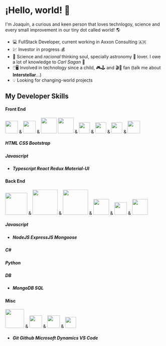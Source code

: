 # ¡Hello, world! :wave:

I'm Joaquín, a curious and keen person that loves technlogoy, science and every small improvement in our tiny dot called world! :earth_americas:

- :computer: FullStack Developer, current working in Axxon Consulting :argentina:
- :chart: Investor in progress 	:moneybag:
- :test_tube: Science and *racional* thinking soul, specially astronomy :satellite: lover. I owe a lot of knowledge to _Carl Sagan_	:telescope:
- :computer_mouse::desktop_computer: Involved in technology since a child, 	:video_game::joystick: and :clapper::movie_camera: fan (talk me about **Interstellar**...)
- :bulb: Looking for changing-world projects

## **My Developer Skills**
#### Front End
<img src="https://cdn.worldvectorlogo.com/logos/html-5.svg" width="40" /> & <img src="https://cdn.worldvectorlogo.com/logos/css-5.svg" width="40" /> & <img src="https://cdn.worldvectorlogo.com/logos/bootstrap-4.svg" width="50" /> 
<img src="https://cdn.worldvectorlogo.com/logos/javascript-1.svg" width="50" /> & <img src="https://cdn.worldvectorlogo.com/logos/typescript.svg" width="35" /> & <img src="https://cdn.worldvectorlogo.com/logos/react-2.svg" width="35" /> & <img src="https://cdn.worldvectorlogo.com/logos/redux.svg" width="35" /> & <img src="https://cdn.worldvectorlogo.com/logos/material-ui-1.svg" width="40" /> 
##### **HTML** **CSS** **Bootstrap**
##### **Javascript** 
- ##### **Typescript** **React** **Redux** **Material-UI**


#### Back End
<img src="https://cdn.worldvectorlogo.com/logos/node-js-logo.svg" width="70" /> & <img src="https://www.vectorlogo.zone/logos/expressjs/expressjs-ar21.svg" width="80" /> & <img src="https://cdn.worldvectorlogo.com/logos/mongodb.svg" width="80" /> & <img src="https://cdn.worldvectorlogo.com/logos/c--4.svg" width="50" /> & <img src="https://cdn.worldvectorlogo.com/logos/python-5.svg" width="40" /> & <img src="https://cdn.worldvectorlogo.com/logos/microsoft-sql-server.svg" width="50" />
##### **Javascript**
- ##### **NodeJS**  **ExpressJS** **Mongoose**
##### **C#**
##### **Python**
##### **DB**
- ##### **MongoDB** **SQL**

#### Misc
<img src="https://cdn.worldvectorlogo.com/logos/git.svg" width="60" /> & <img src="https://cdn.worldvectorlogo.com/logos/github-icon.svg" width="40" /> & <img src="https://cdn.worldvectorlogo.com/logos/microsoft-5.svg" width="40" /> & <img src="https://cdn.worldvectorlogo.com/logos/visual-studio-code-1.svg" width="35" />

- ##### **Git** **Github** **Microsoft Dynamics** **VS Code** 
